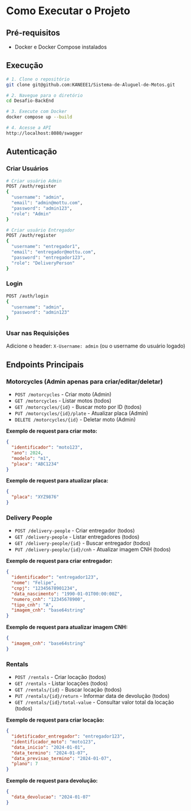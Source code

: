 # Como Executar o Projeto

## Pré-requisitos
- Docker e Docker Compose instalados

## Execução
```bash
# 1. Clone o repositório
git clone git@github.com:KANEEE1/Sistema-de-Aluguel-de-Motos.git

# 2. Navegue para o diretório
cd Desafio-BackEnd

# 3. Execute com Docker
docker compose up --build

# 4. Acesse a API
http://localhost:8080/swagger
```

## Autenticação

### Criar Usuários
```bash
# Criar usuário Admin
POST /auth/register
{
  "username": "admin",
  "email": "admin@mottu.com",
  "password": "admin123",
  "role": "Admin"
}

# Criar usuário Entregador
POST /auth/register
{
  "username": "entregador1",
  "email": "entregador@mottu.com", 
  "password": "entregador123",
  "role": "DeliveryPerson"
}
```

### Login
```bash
POST /auth/login
{
  "username": "admin",
  "password": "admin123"
}
```

### Usar nas Requisições
Adicione o header: `X-Username: admin` (ou o username do usuário logado)

## Endpoints Principais

### Motorcycles (Admin apenas para criar/editar/deletar)
- `POST /motorcycles` - Criar moto (Admin)
- `GET /motorcycles` - Listar motos (todos)
- `GET /motorcycles/{id}` - Buscar moto por ID (todos)
- `PUT /motorcycles/{id}/plate` - Atualizar placa (Admin)
- `DELETE /motorcycles/{id}` - Deletar moto (Admin)

**Exemplo de request para criar moto:**
```json
{
  "identificador": "moto123",
  "ano": 2024,
  "modelo": "m1",
  "placa": "ABC1234"
}
```

**Exemplo de request para atualizar placa:**
```json
{
  "placa": "XYZ9876"
}
```

### Delivery People
- `POST /delivery-people` - Criar entregador (todos)
- `GET /delivery-people` - Listar entregadores (todos)
- `GET /delivery-people/{id}` - Buscar entregador (todos)
- `PUT /delivery-people/{id}/cnh` - Atualizar imagem CNH (todos)

**Exemplo de request para criar entregador:**
```json
{
  "identificador": "entregador123",
  "nome": "Felipe",
  "cnpj": "12345678901234",
  "data_nascimento": "1990-01-01T00:00:00Z",
  "numero_cnh": "12345678900",
  "tipo_cnh": "A",
  "imagem_cnh": "base64string"
}
```

**Exemplo de request para atualizar imagem CNH:**
```json
{
  "imagem_cnh": "base64string"
}
```

### Rentals
- `POST /rentals` - Criar locação (todos)
- `GET /rentals` - Listar locações (todos)
- `GET /rentals/{id}` - Buscar locação (todos)
- `PUT /rentals/{id}/return` - Informar data de devolução (todos)
- `GET /rentals/{id}/total-value` - Consultar valor total da locação (todos)

**Exemplo de request para criar locação:**
```json
{
  "idetificador_entregador": "entregador123",
  "identificador_moto": "moto123",
  "data_inicio": "2024-01-01",
  "data_termino": "2024-01-07",
  "data_previsao_termino": "2024-01-07",
  "plano": 7
}
```

**Exemplo de request para devolução:**
```json
{
  "data_devolucao": "2024-01-07"
}
```
